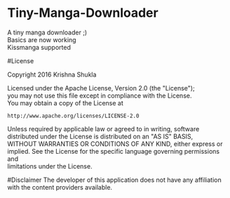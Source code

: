 # Tiny-Manga-Downloader
A tiny manga downloader ;)  
Basics are now working  
Kissmanga supported  
  
#License
  
Copyright 2016 Krishna Shukla                                           
                                                                        
Licensed under the Apache License, Version 2.0 (the "License");         
you may not use this file except in compliance with the License.        
You may obtain a copy of the License at                                 
                                                                        
    http://www.apache.org/licenses/LICENSE-2.0                          
                                                                        
Unless required by applicable law or agreed to in writing, software     
distributed under the License is distributed on an "AS IS" BASIS,       
WITHOUT WARRANTIES OR CONDITIONS OF ANY KIND, either express or implied.
See the License for the specific language governing permissions and     
limitations under the License.                                          
  
#Disclaimer
The developer of this application does not have any affiliation with the content providers available.  
